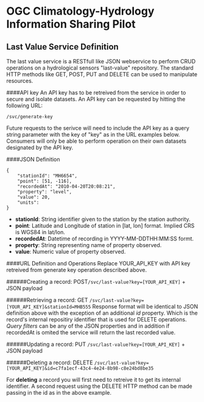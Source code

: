 # OGC Climatology-Hydrology Information Sharing Pilot

## Last Value Service Definition
The last value service is a RESTfull like JSON webservice to perform CRUD operations on a hydrological sensors "last-value" repository. The standard HTTP methods like GET, POST, PUT and DELETE can be used to manipulate resources. 


####API key
An API key has to be retreived from the service in order to secure and isolate datasets. An API key can be requested by hitting the following URL:

``/svc/generate-key``

Future requests to the serivce will need to include the API key as a query string parameter with the key of "key" as in the URL examples below. Consumers will only be able to perform operation on their own datasets designated by the API key. 

####JSON Definition
````
{
	"stationId": "MH6654",
	"point": [51, -116],
	"recordedAt": "2010-04-20T20:08:21",
	"property": "level",
	"value": 20,
	"units": 
}	
````


- **stationId**: String identifier given to the station by the station authority.
- **point**: Latitude and Longitude of station in [lat, lon] format. Implied CRS is WGS84 in lat/lon.
- **recordedAt**: Datetime of recording in YYYY-MM-DDTHH:MM:SS formt.
- **property**: String representing name of property observed.
- **value**: Numeric value of property observed.

####URL Definition and Operations
Replace YOUR_API_KEY with API key retreived from generate key operation described above.

######Creating a record: 
POST``/svc/last-value?key=[YOUR_API_KEY]`` + JSON payload

######Retrieving a record: 
GET ``/svc/last-value?key=[YOUR_API_KEY]&stationId=MHB555``
Response format will be identical to JSON definition above with the exception of an additional *id* property. Which is the record's internal repositiry identifier that is used for DELETE operations. *Query filters* can be any of the JSON properties and in addition if recordedAt is omited the service will return the last recorded value.

######Updating a record: 
PUT ``/svc/last-value?key=[YOUR_API_KEY]`` + JSON payload

######Deleting a record: DELETE ``/svc/last-value?key=[YOUR_API_KEY]&id=c7fa1ecf-43c4-4e24-8b98-c8e24bd8be35``

For **deleting** a record you will first need to retreive it to get its internal identifier. A second request using the DELETE HTTP method can be made passing in the id as in the above example.




